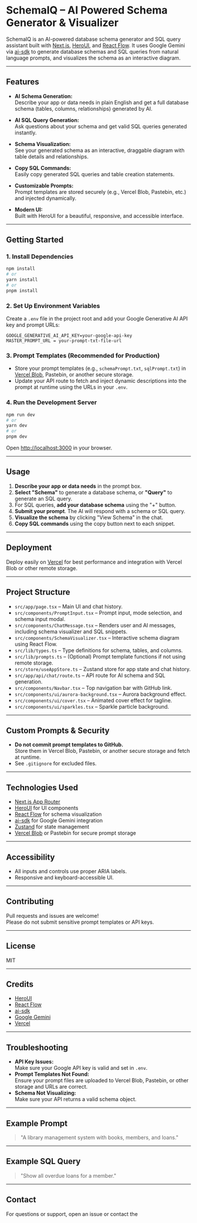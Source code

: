 # SchemaIQ – AI Powered Schema Generator & Visualizer

SchemaIQ is an AI-powered database schema generator and SQL query assistant built with [Next.js](https://nextjs.org), [HeroUI](https://heroui.dev), and [React Flow](https://reactflow.dev/). It uses Google Gemini via [ai-sdk](https://sdk.vercel.ai/) to generate database schemas and SQL queries from natural language prompts, and visualizes the schema as an interactive diagram.

---

## Features

- **AI Schema Generation:**  
  Describe your app or data needs in plain English and get a full database schema (tables, columns, relationships) generated by AI.

- **AI SQL Query Generation:**  
  Ask questions about your schema and get valid SQL queries generated instantly.

- **Schema Visualization:**  
  See your generated schema as an interactive, draggable diagram with table details and relationships.

- **Copy SQL Commands:**  
  Easily copy generated SQL queries and table creation statements.

- **Customizable Prompts:**  
  Prompt templates are stored securely (e.g., Vercel Blob, Pastebin, etc.) and injected dynamically.

- **Modern UI:**  
  Built with HeroUI for a beautiful, responsive, and accessible interface.

---

## Getting Started

### 1. **Install Dependencies**

```bash
npm install
# or
yarn install
# or
pnpm install
```

### 2. **Set Up Environment Variables**

Create a `.env` file in the project root and add your Google Generative AI API key and prompt URLs:

```
GOOGLE_GENERATIVE_AI_API_KEY=your-google-api-key
MASTER_PROMPT_URL = your-prompt-txt-file-url
```

### 3. **Prompt Templates (Recommended for Production)**

- Store your prompt templates (e.g., `schemaPrompt.txt`, `sqlPrompt.txt`) in [Vercel Blob](https://vercel.com/blobs), Pastebin, or another secure storage.
- Update your API route to fetch and inject dynamic descriptions into the prompt at runtime using the URLs in your `.env`.

### 4. **Run the Development Server**

```bash
npm run dev
# or
yarn dev
# or
pnpm dev
```

Open [http://localhost:3000](http://localhost:3000) in your browser.

---

## Usage

1. **Describe your app or data needs** in the prompt box.
2. **Select "Schema"** to generate a database schema, or **"Query"** to generate an SQL query.
3. For SQL queries, **add your database schema** using the "+" button.
4. **Submit your prompt**. The AI will respond with a schema or SQL query.
5. **Visualize the schema** by clicking "View Schema" in the chat.
6. **Copy SQL commands** using the copy button next to each snippet.

---

## Deployment

Deploy easily on [Vercel](https://vercel.com/new) for best performance and integration with Vercel Blob or other remote storage.

---

## Project Structure

- `src/app/page.tsx` – Main UI and chat history.
- `src/components/PromptInput.tsx` – Prompt input, mode selection, and schema input modal.
- `src/components/ChatMessage.tsx` – Renders user and AI messages, including schema visualizer and SQL snippets.
- `src/components/SchemaVisualizer.tsx` – Interactive schema diagram using React Flow.
- `src/lib/types.ts` – Type definitions for schema, tables, and columns.
- `src/lib/prompts.ts` – (Optional) Prompt template functions if not using remote storage.
- `src/store/useAppStore.ts` – Zustand store for app state and chat history.
- `src/app/api/chat/route.ts` – API route for AI schema and SQL generation.
- `src/components/Navbar.tsx` – Top navigation bar with GitHub link.
- `src/components/ui/aurora-background.tsx` – Aurora background effect.
- `src/components/ui/cover.tsx` – Animated cover effect for tagline.
- `src/components/ui/sparkles.tsx` – Sparkle particle background.

---

## Custom Prompts & Security

- **Do not commit prompt templates to GitHub.**  
  Store them in Vercel Blob, Pastebin, or another secure storage and fetch at runtime.
- See `.gitignore` for excluded files.

---

## Technologies Used

- [Next.js App Router](https://nextjs.org/docs/app)
- [HeroUI](https://heroui.dev) for UI components
- [React Flow](https://reactflow.dev) for schema visualization
- [ai-sdk](https://sdk.vercel.ai/) for Google Gemini integration
- [Zustand](https://zustand-demo.pmnd.rs/) for state management
- [Vercel Blob](https://vercel.com/blobs) or Pastebin for secure prompt storage

---

## Accessibility

- All inputs and controls use proper ARIA labels.
- Responsive and keyboard-accessible UI.

---

## Contributing

Pull requests and issues are welcome!  
Please do not submit sensitive prompt templates or API keys.

---

## License

MIT

---

## Credits

- [HeroUI](https://heroui.dev)
- [React Flow](https://reactflow.dev)
- [ai-sdk](https://sdk.vercel.ai/)
- [Google Gemini](https://ai.google.dev/)
- [Vercel](https://vercel.com)

---

## Troubleshooting

- **API Key Issues:**  
  Make sure your Google API key is valid and set in `.env`.
- **Prompt Templates Not Found:**  
  Ensure your prompt files are uploaded to Vercel Blob, Pastebin, or other storage and URLs are correct.
- **Schema Not Visualizing:**  
  Make sure your API returns a valid schema object.

---

## Example Prompt

> "A library management system with books, members, and loans."

---

## Example SQL Query

> "Show all overdue loans for a member."

---

## Contact

For questions or support, open an issue or contact the
